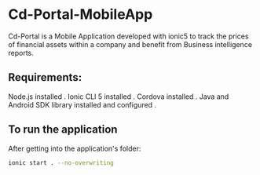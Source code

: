 
# Cd-Portal-MobileApp

Cd-Portal is a Mobile Application developed with ionic5 to track the prices of financial assets within a company and benefit from Business intelligence reports.


## Requirements:

Node.js installed .
Ionic CLI 5 installed .
Cordova installed .
Java and Android SDK library installed and configured .



## To run the application

After getting into the application's folder:

```bash
ionic start . --no-overwriting
```
